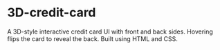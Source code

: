 # 3D-credit-card
A 3D-style interactive credit card UI with front and back sides. Hovering flips the card to reveal the back. Built using HTML and CSS.
